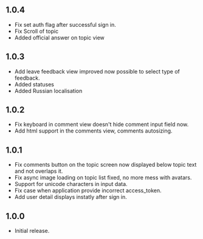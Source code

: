 ## 1.0.4 ##

* Fix set auth flag after successful sign in.
* Fix Scroll of topic
* Added official answer on topic view


## 1.0.3 ##

* Add leave feedback view improved now possible to select type of feedback.
* Added statuses
* Added Russian localisation

## 1.0.2 ##

* Fix keyboard in comment view doesn't hide comment input field now.
* Add html support in the comments view, comments autosizing.

## 1.0.1 ##

* Fix comments button on the topic screen now displayed below topic text and not overlaps it.
* Fix async image loading on topic list fixed, no more mess with avatars.
* Support for unicode characters in input data.
* Fix case when application provide incorrect access_token.
* Add user detail displays instatly after sign in.

## 1.0.0 ##

* Initial release.
